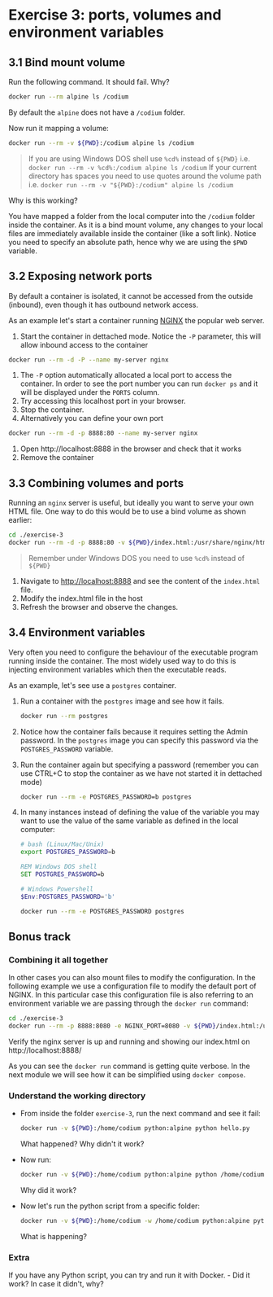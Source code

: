 # Exercise 3: ports, volumes and environment variables

## 3.1 Bind mount volume

Run the following command. It should fail. Why?
  ```bash
  docker run --rm alpine ls /codium
  ```

By default the `alpine` does not have a `/codium` folder.

Now run it mapping a volume:
```bash
docker run --rm -v ${PWD}:/codium alpine ls /codium
```
> If you are using Windows DOS shell use `%cd%` instead of `${PWD}` i.e. `docker run --rm -v %cd%:/codium alpine ls /codium`
> If your current directory has spaces you need to use quotes around the volume path i.e. `docker run --rm -v "${PWD}:/codium" alpine ls /codium`

Why is this working?

You have mapped a folder from the local computer into the `/codium` folder inside the container. As it is a bind mount volume, any changes to your local files are immediately available inside the container (like a soft link). Notice you need to specify an absolute path, hence why we are using the `$PWD` variable.

## 3.2 Exposing network ports

By default a container is isolated, it cannot be accessed from the outside (inbound), even though it has outbound network access.

As an example let's start a container running [NGINX](https://www.nginx.com/) the popular web server.

1. Start the container in dettached mode. Notice the `-P` parameter, this will allow inbound access to the container
  ```bash
  docker run --rm -d -P --name my-server nginx
  ```
1. The `-P` option automatically allocated a local port to access the container. In order to see the port number you can run `docker ps` and it will be displayed under the `PORTS` column.
1. Try accessing this localhost port in your browser.
1. Stop the container.
1. Alternatively you can define your own port
  ```bash
  docker run --rm -d -p 8888:80 --name my-server nginx
  ```
1. Open http://localhost:8888 in the browser and check that it works
1. Remove the container

## 3.3 Combining volumes and ports
Running an `nginx` server is useful, but ideally you want to serve your own HTML file. One way to do this would be to use a bind volume as shown earlier:

```bash
cd ./exercise-3
docker run --rm -d -p 8888:80 -v ${PWD}/index.html:/usr/share/nginx/html/index.html nginx
```
> Remember under Windows DOS you need to use `%cd%` instead of `${PWD}`
1. Navigate to [http://localhost:8888](http://localhost:8888) and see the content of the `index.html` file.
1. Modify the index.html file in the host
1. Refresh the browser and observe the changes. 

## 3.4 Environment variables
Very often you need to configure the behaviour of the executable program running inside the container. The most widely used way to do this is injecting environment variables which then the executable reads.

As an example, let's see use a `postgres` container.

1. Run a container with the `postgres` image and see how it fails.
   ```bash
   docker run --rm postgres
   ```

1. Notice how the container fails because it requires setting the Admin password. In the `postgres` image you can specify this password via the `POSTGRES_PASSWORD` variable.

1. Run the container again but specifying a password (remember you can use CTRL+C to stop the container as we have not started it in dettached mode)
   ```bash
   docker run --rm -e POSTGRES_PASSWORD=b postgres
   ``` 

1. In many instances instead of defining the value of the variable you may want to use the value of the same variable as defined in the local computer:
   ```bash
   # bash (Linux/Mac/Unix)
   export POSTGRES_PASSWORD=b
   ```
   ```cmd
   REM Windows DOS shell
   SET POSTGRES_PASSWORD=b
   ```
   ```powershell
   # Windows Powershell
   $Env:POSTGRES_PASSWORD='b'
   ```
   ```bash
   docker run --rm -e POSTGRES_PASSWORD postgres
   ```

## Bonus track
### Combining it all together

In other cases you can also mount files to modify the configuration. In the following example we use a configuration file to modify the default port of NGINX. In this particular case this configuration file is also referring to an environment variable we are passing through the `docker run` command:

```bash
cd ./exercise-3
docker run --rm -p 8888:8080 -e NGINX_PORT=8080 -v ${PWD}/index.html:/usr/share/nginx/html/index.html -v ${PWD}/conf:/etc/nginx/templates nginx
```

Verify the nginx server is up and running and showing our index.html on http://localhost:8888/

As you can see the `docker run` command is getting quite verbose. In the next module we will see how it can be simplified using `docker compose`.

### Understand the working directory

- From inside the folder `exercise-3`, run the next command and see it fail:
  ```bash
  docker run -v ${PWD}:/home/codium python:alpine python hello.py
  ```
  What happened? Why didn't it work?

- Now run:
  ```bash
  docker run -v ${PWD}:/home/codium python:alpine python /home/codium/hello.py
  ```
  Why did it work?
  
- Now let's run the python script from a specific folder:
  ```bash
  docker run -v ${PWD}:/home/codium -w /home/codium python:alpine python hello.py
  ```
  What is happening?

### Extra

If you have any Python script, you can try and run it with Docker. - Did it work? In case it didn't, why?
